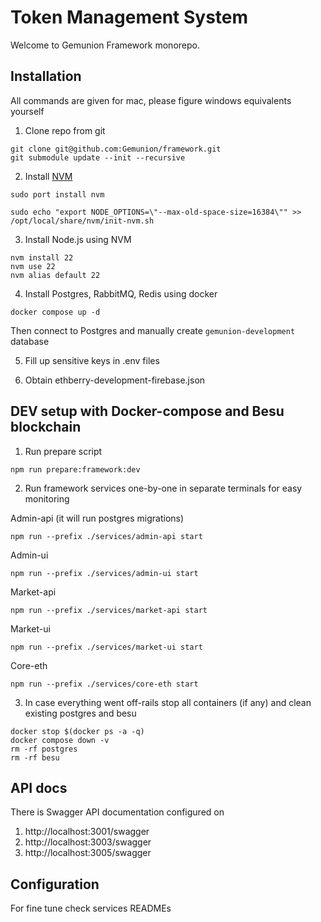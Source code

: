 # Token Management System

Welcome to Gemunion Framework monorepo.

## Installation

All commands are given for mac, please figure windows equivalents yourself

1. Clone repo from git

```shell script
git clone git@github.com:Gemunion/framework.git
git submodule update --init --recursive
```

2. Install [NVM](https://github.com/nvm-sh/nvm)
```shell script
sudo port install nvm

sudo echo "export NODE_OPTIONS=\"--max-old-space-size=16384\"" >>  /opt/local/share/nvm/init-nvm.sh
```

3. Install Node.js using NVM

```shell script
nvm install 22
nvm use 22
nvm alias default 22
```

4. Install Postgres, RabbitMQ, Redis using docker

```shell script
docker compose up -d
```

Then connect to Postgres and manually create `gemunion-development` database

5. Fill up sensitive keys in .env files

6. Obtain ethberry-development-firebase.json

## DEV setup with Docker-compose and Besu blockchain

1. Run prepare script
```shell script
npm run prepare:framework:dev
```
2. Run framework services one-by-one in separate terminals for easy monitoring

Admin-api (it will run postgres migrations)
```shell script
npm run --prefix ./services/admin-api start
```
Admin-ui
```shell script
npm run --prefix ./services/admin-ui start
```
Market-api
```shell script
npm run --prefix ./services/market-api start
```
Market-ui
```shell script
npm run --prefix ./services/market-ui start
```
Core-eth
```shell script
npm run --prefix ./services/core-eth start
```

3. In case everything went off-rails stop all containers (if any) and clean existing postgres and besu

```shell script
docker stop $(docker ps -a -q)
docker compose down -v
rm -rf postgres
rm -rf besu
```

## API docs

There is Swagger API documentation configured on

1. http://localhost:3001/swagger
2. http://localhost:3003/swagger
3. http://localhost:3005/swagger

## Configuration

For fine tune check services READMEs


